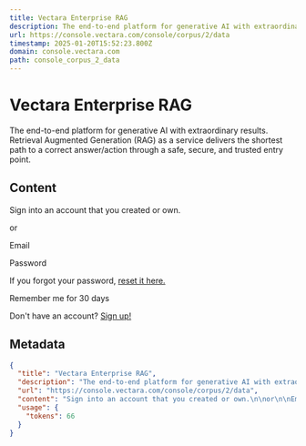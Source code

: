 ```yaml
---
title: Vectara Enterprise RAG
description: The end-to-end platform for generative AI with extraordinary results. Retrieval Augmented Generation (RAG) as a service delivers the shortest path to a correct answer/action through a safe, secure, and trusted entry point.
url: https://console.vectara.com/console/corpus/2/data
timestamp: 2025-01-20T15:52:23.800Z
domain: console.vectara.com
path: console_corpus_2_data
---
```


# Vectara Enterprise RAG


The end-to-end platform for generative AI with extraordinary results. Retrieval Augmented Generation (RAG) as a service delivers the shortest path to a correct answer/action through a safe, secure, and trusted entry point.


## Content

Sign into an account that you created or own.

or

Email

Password

If you forgot your password, [reset it here.](https://console.vectara.com/requestResetPassword)

Remember me for 30 days

Don't have an account? [Sign up!](https://console.vectara.com/signup)

## Metadata

```json
{
  "title": "Vectara Enterprise RAG",
  "description": "The end-to-end platform for generative AI with extraordinary results. Retrieval Augmented Generation (RAG) as a service delivers the shortest path to a correct answer/action through a safe, secure, and trusted entry point.",
  "url": "https://console.vectara.com/console/corpus/2/data",
  "content": "Sign into an account that you created or own.\n\nor\n\nEmail\n\nPassword\n\nIf you forgot your password, [reset it here.](https://console.vectara.com/requestResetPassword)\n\nRemember me for 30 days\n\nDon't have an account? [Sign up!](https://console.vectara.com/signup)",
  "usage": {
    "tokens": 66
  }
}
```
